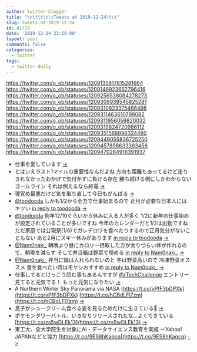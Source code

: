 ```yaml
---
author: twitter-blogger
title: "\n\t\t\t\tTweets at 2019-12-24\t\t"
slug: tweets-at-2019-12-24
id: 41778
date: '2019-12-24 23:59:00'
layout: post
comments: false
categories:
  - twitter
tags:
  - twitter-daily
---
```


https://twitter.com/o_ob/statuses/1209135817815281664 https://twitter.com/o_ob/statuses/1209146923652796416 https://twitter.com/o_ob/statuses/1209256538084278273 https://twitter.com/o_ob/statuses/1209308939545825281 https://twitter.com/o_ob/statuses/1209310823375466496 https://twitter.com/o_ob/statuses/1209311463610798082 https://twitter.com/o_ob/statuses/1209311956059820032 https://twitter.com/o_ob/statuses/1209319824720986112 https://twitter.com/o_ob/statuses/1209351588898324480 https://twitter.com/o_ob/statuses/1209449055836725250 https://twitter.com/o_ob/statuses/1209457898633363456 https://twitter.com/o_ob/statuses/1209470284916391937  

*   仕事を愛しています [->](https://twitter.com/o_ob/statuses/1209135817815281664)
*   とはいえラスト1マイルの重要性なんだよね 方向も距離もあってるけど走りきれなかったおかげで気付かずに負ける存在 勝ち続ける側にしかわからないゴールライン それは例えるなら終電 [->](https://twitter.com/o_ob/statuses/1209146923652796416)
*   寝覚め最悪だけど気を取り直して今日もがんばる [->](https://twitter.com/o_ob/statuses/1209256538084278273)
*   [@toodooda](https://twitter.com/toodooda) しかも1/2から全力で仕事始まるので 正月が必要な日本人にはキツい [in reply to toodooda](https://twitter.com/toodooda/statuses/1209266987420930048) [->](https://twitter.com/o_ob/statuses/1209308939545825281)
*   [@toodooda](https://twitter.com/toodooda) 例年12/10ぐらいから休みに入る人が多く 1/2に新年の仕事始めが設定されていることが多いですね 今年のカレンダーだと1/2は出勤ですね ただ家庭では公現祭(1/6)でガレデロワを食べたりするので正月気分がないこともない あと2月にスキー休みがあります [in reply to toodooda](https://twitter.com/toodooda/statuses/1209309297584168963) [->](https://twitter.com/o_ob/statuses/1209310823375466496)
*   [@Nam0naki_](https://twitter.com/Nam0naki_) 朝晩より昼にカロリー摂取した方が太りづらい体が作れるので、朝晩を減らす そして弁当箱は野菜で埋める [in reply to Nam0naki_](https://twitter.com/Nam0naki_/statuses/1209076167384264709) [->](https://twitter.com/o_ob/statuses/1209311463610798082)
*   [@Nam0naki_](https://twitter.com/Nam0naki_) 弁当に鍋は入れられないのと 冬は野菜高いので 冷凍野菜オススメ 量を食べたい時はモヤシおすすめ [in reply to Nam0naki_](https://twitter.com/Nam0naki_/statuses/1209311660332044290) [->](https://twitter.com/o_ob/statuses/1209311956059820032)
*   仕事してるとけっこう凹む事もあるんですが [#VTechChallenge](https://twitter.com/search?q=%23VTechChallenge&src=hash) エントリー見てると元気でる！ もっと元気になりたい [->](https://twitter.com/o_ob/statuses/1209319824720986112)
*   A Northern Winter Sky Panorama via NASA [https://t.co/vPfF3bDPXk](https://t.co/vPfF3bDPXk) [https://t.co/hCBdLFl7zm](https://t.co/hCBdLFl7zm) [->](https://twitter.com/o_ob/statuses/1209351588898324480)
*   息子がシュークリーム食べる姿を見るためだけに生きている🍦 [->](https://twitter.com/o_ob/statuses/1209449055836725250)
*   ポケモンタワーバトル、いきなりリリースされたな…よくできている [https://t.co/zs5wDLEk13](https://t.co/zs5wDLEk13) [->](https://twitter.com/o_ob/statuses/1209457898633363456)
*   東工大、全大学院生を対象にAI・データサイエンス教育を実施 ーYahoo! JAPANなどと協力 [https://t.co/9ES8hKaqcq](https://t.co/9ES8hKaqcq) [->](https://twitter.com/o_ob/statuses/1209470284916391937)